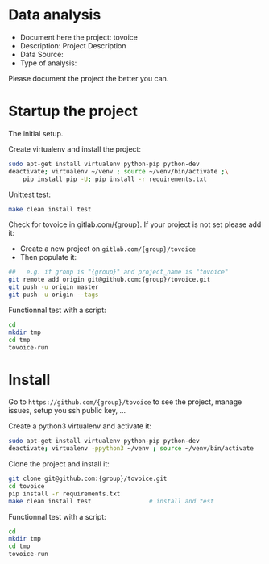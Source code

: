 # Data analysis
- Document here the project: tovoice
- Description: Project Description
- Data Source:
- Type of analysis:

Please document the project the better you can.

# Startup the project

The initial setup.

Create virtualenv and install the project:
```bash
sudo apt-get install virtualenv python-pip python-dev
deactivate; virtualenv ~/venv ; source ~/venv/bin/activate ;\
    pip install pip -U; pip install -r requirements.txt
```

Unittest test:
```bash
make clean install test
```

Check for tovoice in gitlab.com/{group}.
If your project is not set please add it:

- Create a new project on `gitlab.com/{group}/tovoice`
- Then populate it:

```bash
##   e.g. if group is "{group}" and project_name is "tovoice"
git remote add origin git@github.com:{group}/tovoice.git
git push -u origin master
git push -u origin --tags
```

Functionnal test with a script:

```bash
cd
mkdir tmp
cd tmp
tovoice-run
```

# Install

Go to `https://github.com/{group}/tovoice` to see the project, manage issues,
setup you ssh public key, ...

Create a python3 virtualenv and activate it:

```bash
sudo apt-get install virtualenv python-pip python-dev
deactivate; virtualenv -ppython3 ~/venv ; source ~/venv/bin/activate
```

Clone the project and install it:

```bash
git clone git@github.com:{group}/tovoice.git
cd tovoice
pip install -r requirements.txt
make clean install test                # install and test
```
Functionnal test with a script:

```bash
cd
mkdir tmp
cd tmp
tovoice-run
```
